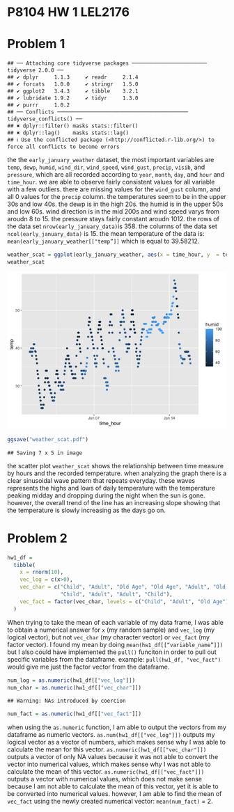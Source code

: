 P8104 HW 1 LEL2176
================

# Problem 1

    ## ── Attaching core tidyverse packages ──────────────────────── tidyverse 2.0.0 ──
    ## ✔ dplyr     1.1.3     ✔ readr     2.1.4
    ## ✔ forcats   1.0.0     ✔ stringr   1.5.0
    ## ✔ ggplot2   3.4.3     ✔ tibble    3.2.1
    ## ✔ lubridate 1.9.2     ✔ tidyr     1.3.0
    ## ✔ purrr     1.0.2     
    ## ── Conflicts ────────────────────────────────────────── tidyverse_conflicts() ──
    ## ✖ dplyr::filter() masks stats::filter()
    ## ✖ dplyr::lag()    masks stats::lag()
    ## ℹ Use the conflicted package (<http://conflicted.r-lib.org/>) to force all conflicts to become errors

the the `early_january_weather` dataset, the most important variables
are `temp`, `dewp`, `humid`, `wind_dir`, `wind_speed`, `wind_gust`,
`precip`, `visib`, and `pressure`, which are all recorded according to
`year`, `month`, `day`, and `hour` and `time_hour`. we are able to
observe fairly consistent values for all variable with a few outliers.
there are missing values for the `wind_gust` column, and all 0 values
for the `precip` column. the temperatures seem to be in the upper 30s
and low 40s. the dewp is in the high 20s. the humid is in the upper 50s
and low 60s. wind direction is in the mid 200s and wind speed varys from
aroudn 8 to 15. the pressure stays fairly constant aroudn 1012. the rows
of the data set `nrow(early_january_data)`is 358. the columns of the
data set `ncol(early_january_data)` is 15. the mean temperature of the
data is: `mean(early_january_weather[["temp”]]` which is equal to
39.58212.

``` r
weather_scat = ggplot(early_january_weather, aes(x = time_hour, y  = temp, color = humid)) + geom_point()
weather_scat
```

![](hw1_files/figure-gfm/unnamed-chunk-2-1.png)<!-- -->

``` r
ggsave("weather_scat.pdf")
```

    ## Saving 7 x 5 in image

the scatter plot `weather_scat` shows the relationship between time
measure by hours and the recorded temperature. when analyzing the graph
there is a clear sinusoidal wave pattern that repeats everyday. these
waves represents the highs and lows of daily temperature with the
temperature peaking midday and dropping during the night when the sun is
gone. however, the overall trend of the line has an increasing slope
showing that the temperature is slowly increasing as the days go on.

# Problem 2

``` r
hw1_df = 
  tibble(
    x = rnorm(10),
    vec_log = c(x>0),
    vec_char = c("Child", "Adult", "Old Age", "Old Age", "Adult", "Old Age",
                 "Child", "Adult", "Adult", "Child"),
    vec_fact = factor(vec_char, levels = c("Child", "Adult", "Old Age"))
  )
```

When trying to take the mean of each variable of my data frame, I was
able to obtain a numerical answer for `x` (my random sample) and
`vec_log` (my logical vector), but not `vec_char` (my character vector)
or `vec_fact` (my factor vector). I found my mean by doing
`mean(hw1_df[[“variable_name”]])` but I also could have implemented the
`pull()` funciton in order to pull out specific variables from the
dataframe. example: `pull(hw1_df, "vec_fact")` would give me just the
factor vector from the dataframe.

``` r
num_log = as.numeric(hw1_df[["vec_log"]])
num_char = as.numeric(hw1_df[["vec_char"]])
```

    ## Warning: NAs introduced by coercion

``` r
num_fact = as.numeric(hw1_df[["vec_fact"]])
```

when using the `as.numeric` function, I am able to output the vectors
from my dataframe as numeric vectors. `as.num(hw1_df[["vec_log"]])`
outputs my logical vector as a vector of numbers, which makes sense why
I was able to calculate the mean for this vector.
`as.numeric(hw1_df[["vec_char"]])` outputs a vector of only NA values
because it was not able to convert the vector into numerical values,
which makes sense why I was not able to calculate the mean of this
vector. `as.numeric(hw1_df[["vec_fact"]])` outputs a vector with
numerical values, which does not make sense because I am not able to
calculate the mean of this vector, yet it is able to be converted into
numerical values. however, I am able to find the mean of `vec_fact`
using the newly created numerical vector: `mean(num_fact)` = 2.
